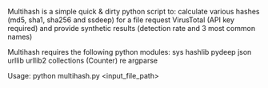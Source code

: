 Multihash is a simple quick & dirty python script to:
calculate various hashes (md5, sha1, sha256 and ssdeep) for a file
request VirusTotal (API key required) and provide synthetic results (detection rate and 3 most common names)

Multihash requires the following python modules:
sys
hashlib
pydeep
json
urllib
urllib2
collections (Counter)
re
argparse

Usage: python multihash.py <input_file_path>

